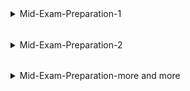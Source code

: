 <details><summary> Mid-Exam-Preparation-1 </summary>

## 1.	Computer Store

[Link to Judge](https://judge.softuni.org/Contests/Practice/Index/2517#0)</br>
[problem](https://judge.softuni.org/Contests/Practice/DownloadResource/40358)

<details><summary>Example</summary>

| Input                                                                                                                                                                | Output                                                                                                                                            |
|----------------------------------------------------------------------------------------------------------------------------------------------------------------------|---------------------------------------------------------------------------------------------------------------------------------------------------|
| 1050</br>200</br>450</br>2</br>18.50</br>16.86</br>special                                                                                                           | Congratulations you've just bought a new computer!</br>Price without taxes: 1737.36$</br>Taxes: 347.47$</br>-----------</br>Total price: 1876.35$ |
| 1023 </br>15</br>-20</br>-5.50</br>450</br>20 </br>17.66 </br>19.30</br>regular                                                                                      | Invalid price!</br>Invalid price!</br>Congratulations you've just bought a new computer!</br>Price without taxes: 1544.96$</br>Taxes: 308.99$</br>-----------</br>Total price: 1853.95$ |
| regular                                                                                                                                                              | Invalid order!                                                                                                                                    |

</details>
<details> <summary>Code</summary>

```Python
total_sum = 0
data = input()
customers = list()
discount = 0.1

while data != "special" and data != "regular":
    price = float(data)
    if price < 0:
        print("Invalid price!")
        data = input()
        continue
    else:
        customers.append(data)
        data = input()

if not customers:
    print("Invalid order!")
else:
    total_sum = sum(float(n) for n in customers)
    taxes = total_sum * 0.2
    total_price = total_sum + taxes

    if data == "special":
        total_price = total_price - (total_price * discount)

    print(f"Congratulations you've just bought a new computer!")
    print(f"Price without taxes: {total_sum:.2f}$")
    print(f"Taxes: {taxes:.2f}$")
    print("-----------")
    print(f"Total price: {total_price:.2f}$")
```

</details>

## 2.	Shoot for the Win

[Link to Judge](https://judge.softuni.org/Contests/Practice/Index/2305#1)</br>
[problem](https://judge.softuni.org/Contests/Practice/DownloadResource/40371)

<details><summary>Example</summary>

| Input | Output |
|-------|--------|
|       |        |
|       |        |
|       |        |

</details>
<details> <summary>Code</summary>

```Python
targets = [int(x) for x in input().split()]
shoot = input()
targets_len = len(targets)


while shoot != "End":
    shoot = int(shoot)

    if 0 <= shoot < targets_len:
        target = targets[shoot]
        targets[shoot] = -1
        for i in range(targets_len):

            if targets[i] == -1:
                continue

            if targets[i] > target:
                targets[i] -= target
            else:
                targets[i] += target

    shoot = input()

print(f"Shot targets: {sum(1 for x in targets if x == -1)} ->", *targets)
```
```Python
main_target = [int(n) for n in input().split()]

made_shots = 0
command = input()
targets_number = len(main_target) - 1

while command != "End":
    command = int(command)
    if targets_number >= command >= 0 and main_target[command] != -1:
        made_shots += 1
        target_value = main_target[command]
        for index, value in enumerate(main_target):
            if value != -1:
                if value <= target_value:
                    result_between_targets = value + target_value
                    main_target[index] = result_between_targets
                else:
                    result_between_targets = value - target_value
                    main_target[index] = result_between_targets
        main_target[command] = -1

    command = input()

print(f"Shot targets: {made_shots} ->", *main_target, sep=" ")
```
</details>

## 3.	Heart Delivery

[Link to Judge](https://judge.softuni.org/Contests/Practice/Index/2031#2)</br>
[Problem](https://judge.softuni.org/Contests/Practice/DownloadResource/40378)

<details><summary>Example</summary>


| Input | Output |
|-------|--------|
|       |        |
|       |        |
|       |        |

</details>
<details> <summary>Code</summary>

```Python
neighborhood = [int(x) for x in input().split("@")]
jump_data = input()
neighborhood_len = len(neighborhood)
length = 0

while jump_data != "Love!":
    length += int(jump_data.split()[-1])
    if length >= neighborhood_len:
        length = 0

    if neighborhood[length] > 2:
        neighborhood[length] -= 2
    else:
        if neighborhood[length] != 0:
            neighborhood[length] -= 2
            text = "has"
        else:
            text = "already had"
        print(f"Place {length} {text} Valentine's day.")
    jump_data = input()

print(f"Cupid's last position was {length}.")

failed_houses = sum(1 for x in neighborhood if x != 0)

if failed_houses:
    print(f"Cupid has failed {failed_houses} places.")
else:
    print("Mission was successful.")
```
```Python
def jump_neighborhood(length_d):
    global jump_position
    jump_position += length_d
    if jump_position >= len(neighborhood):
        jump_position = 0
    if neighborhood[jump_position] == 0:
        print(f"Place {jump_position} already had Valentine's day.")
    else:
        neighborhood[jump_position] -= 2
        if neighborhood[jump_position] == 0:
            print(f"Place {jump_position} has Valentine's day.")


while jump_command != "Love!":
    jump_command = jump_command.split()
    jump_neighborhood(int(jump_command[1]))

    jump_command = input()

print(f"Cupid's last position was {jump_position}.")

if sum(neighborhood) == 0:
    print("Mission was successful.")
else:
    fail_count = neighborhood.count(0)
    print(f"Cupid has failed {len(neighborhood) - fail_count} places.")
```

</details>

</details>

######
<details><summary> Mid-Exam-Preparation-2 </summary>

## 1.	Counter-Strike

[judge](https://judge.softuni.org/Contests/Practice/Index/2305#0)</br>
[problem](https://judge.softuni.org/Contests/Practice/DownloadResource/40370)
<details><summary>Condition</summary>


Example

| Input | Output |
|-------|--------|
|       |        |
|       |        |
|       |        |

</details>
<details> <summary>Code</summary>

```Python

```

</details>

## 2.	Array Modifier

[judge](https://judge.softuni.org/Contests/Practice/Index/2474#1)</br>
[problem](https://judge.softuni.org/Contests/Practice/DownloadResource/40365)

<details><summary>Condition</summary>


Example

| Input | Output |
|-------|--------|
|       |        |
|       |        |
|       |        |

</details>
<details> <summary>Code</summary>

```Python

```

</details>

## 3.	Inventory

[judge](https://judge.softuni.org/Contests/Practice/Index/2028#2)</br>
[problem](https://judge.softuni.org/Contests/Practice/DownloadResource/40384)   

<details><summary>Condition</summary>


Example

| Input | Output |
|-------|--------|
|       |        |
|       |        |
|       |        |

</details>
<details> <summary>Code</summary>

```Python

```

</details>

</details>


######

<details><summary> Mid-Exam-Preparation-more and more </summary>

## 01. Guinea Pig

[judge](https://judge.softuni.org/Contests/Practice/Index/2031#0)</br>
[problem](https://judge.softuni.org/Contests/Practice/DownloadResource/40376)


<details><summary>Condition</summary>


Example

| Input | Output |
|-------|--------|
|       |        |
|       |        |
|       |        |

</details>
<details> <summary>Code</summary>

```Python

```

</details>

## 01. SoftUni Reception

[judge](https://judge.softuni.org/Contests/Practice/Index/2474#0)</br>
[problem](https://judge.softuni.org/Contests/Practice/DownloadResource/40364)


<details><summary>Condition</summary>


Example

| Input | Output |
|-------|--------|
|       |        |
|       |        |
|       |        |

</details>
<details> <summary>Code</summary>

```Python

```

</details>

## 01. Bonus Scoring System

[judge](https://judge.softuni.org/Contests/Practice/Index/2028#0)</br>
[problem](https://judge.softuni.org/Contests/Practice/DownloadResource/40382)


<details><summary>Condition</summary>


Example

| Input | Output |
|-------|--------|
|       |        |
|       |        |
|       |        |

</details>
<details> <summary>Code</summary>

```Python

```

</details>


## 02. The Lift

[judge](https://judge.softuni.org/Contests/Practice/Index/2517#1)</br>
[problem](https://judge.softuni.org/Contests/Practice/DownloadResource/40359)


<details><summary>Condition</summary>


Example

| Input | Output |
|-------|--------|
|       |        |
|       |        |
|       |        |

</details>
<details> <summary>Code</summary>

```Python

```

</details>

## 02. Shopping List

[judge](https://judge.softuni.org/Contests/Practice/Index/2031#1)</br>
[problem](https://judge.softuni.org/Contests/Practice/DownloadResource/40377)


<details><summary>Condition</summary>


Example

| Input | Output |
|-------|--------|
|       |        |
|       |        |
|       |        |

</details>
<details> <summary>Code</summary>

```Python

```

</details>

## 02. MuOnline

[judge](https://judge.softuni.org/Contests/Practice/Index/2028#1)</br>
[problem](https://judge.softuni.org/Contests/Practice/DownloadResource/40383)


<details><summary>Condition</summary>


Example

| Input | Output |
|-------|--------|
|       |        |
|       |        |
|       |        |

</details>
<details> <summary>Code</summary>

```Python

```

</details>




## 03. Moving Target

[judge](https://judge.softuni.org/Contests/Practice/Index/2305#2)</br>
[problem](https://judge.softuni.org/Contests/Practice/DownloadResource/40372)

<details><summary>Condition</summary>


Example

| Input | Output |
|-------|--------|
|       |        |
|       |        |
|       |        |

</details>
<details> <summary>Code</summary>

```Python

```

</details>



## 03. Memory Game

[judge](https://judge.softuni.org/Contests/Practice/Index/2517#2)</br>
[problem](https://judge.softuni.org/Contests/Practice/DownloadResource/40360)

<details><summary>Condition</summary>


Example

| Input | Output |
|-------|--------|
|       |        |
|       |        |
|       |        |

</details>

<details> <summary>Code</summary>

```Python

```

</details>

## 03. Numbers

[judge](https://judge.softuni.org/Contests/Practice/Index/2474#2)</br>
[problem](https://judge.softuni.org/Contests/Practice/DownloadResource/40366)

<details><summary>Condition</summary>


Example

| Input | Output |
|-------|--------|
|       |        |
|       |        |
|       |        |

</details>

<details> <summary>Code</summary>

```Python

```

</details>
